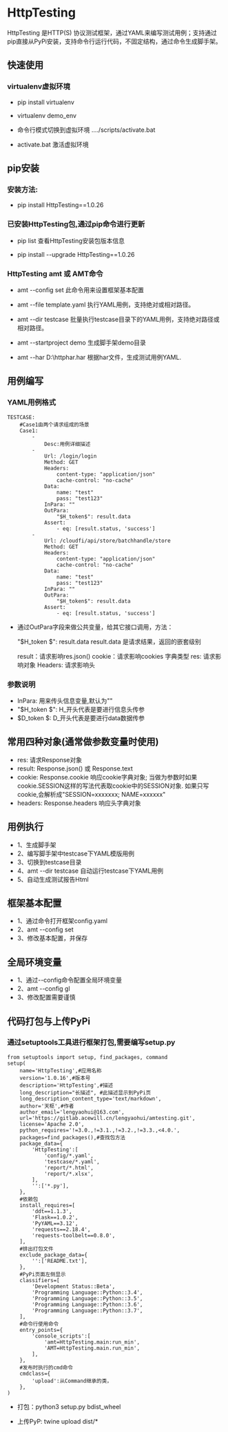 ﻿# HttpTesting

HttpTesting 是HTTP(S) 协议测试框架，通过YAML来编写测试用例；支持通过pip直接从PyPi安装，支持命令行运行代码，不固定结构，通过命令生成脚手架。


## 快速使用

### virtualenv虚拟环境 

- pip install virtualenv

- virtualenv  demo_env

- 命令行模式切换到虚拟环境 ..../scripts/activate.bat

- activate.bat 激活虚拟环境

## pip安装

  

### 安装方法:

  

- pip install HttpTesting==1.0.26



### 已安装HttpTesting包,通过pip命令进行更新

- pip list  查看HttpTesting安装包版本信息

- pip install --upgrade HttpTesting==1.0.26




### HttpTesting amt 或 AMT命令

  

- amt --config set 此命令用来设置框架基本配置

- amt --file template.yaml 执行YAML用例，支持绝对或相对路径。

- amt --dir testcase 批量执行testcase目录下的YAML用例，支持绝对路径或相对路径。

- amt --startproject demo 生成脚手架demo目录

- amt --har  D:\httphar.har 根据har文件，生成测试用例YAML.

  
  

## 用例编写

### YAML用例格式  

    TESTCASE:
	    #Case1由两个请求组成的场景
        Case1:
	        -
	            Desc:用例详细描述
	        -
	            Url: /login/login
	            Method: GET
	            Headers:
	                content-type: "application/json"
	                cache-control: "no-cache"
	            Data:
	                name: "test"
	                pass: "test123"
	            InPara: ""
	            OutPara: 
	                "$H_token$": result.data
	            Assert:
	                - eq: [result.status, 'success']
	        -
	            Url: /cloudfi/api/store/batchhandle/store
	            Method: GET
	            Headers:
	                content-type: "application/json"
	                cache-control: "no-cache"
	            Data:
	                name: "test"
	                pass: "test123"
	            InPara: ""
	            OutPara: 
	                "$H_token$": result.data
	            Assert:
	                - eq: [result.status, 'success']

- 通过OutPara字段来做公共变量，给其它接口调用，方法：

  "$H_token $": result.data
  result.data 是请求结果，返回的嵌套级别
  
  result：请求影响res.json()
  cookie：请求影响cookies 字典类型
  res:  请求影响对象
  Headers: 请求影响头
 
### 参数说明
- InPara: 用来传头信息变量,默认为"" 
- "$H_token $": H_开头代表是要进行信息头传参
- $D_token $: D_开头代表是要进行data数据传参

## 常用四种对象(通常做参数变量时使用)
- res: 请求Response对象
- result: Response.json() 或 Response.text
- cookie: Response.cookie 响应cookie字典对象;  当做为参数时如果cookie.SESSION这样的写法代表取cookie中的SESSION对象. 如果只写cookie,会解析成"SESSION=xxxxxxx; NAME=xxxxxx"
- headers: Response.headers 响应头字典对象

## 用例执行
- 1、生成脚手架
- 2、编写脚手架中testcase下YAML模版用例
- 3、切换到testcase目录
- 4、amt --dir testcase 自动运行testcase下YAML用例
- 5、自动生成测试报告Html

##  框架基本配置
- 1、通过命令打开框架config.yaml
- 2、amt --config set
- 3、修改基本配置，并保存

## 全局环境变量
- 1、通过--config命令配置全局环境变量
- 2、amt --config gl
- 3、修改配置需要谨慎



## 代码打包与上传PyPi

  

### 通过setuptools工具进行框架打包,需要编写setup.py
	from setuptools import setup, find_packages, command
	setup(
		name='HttpTesting',#应用名称
		version='1.0.16',#版本号
		description='HttpTesting',#描述
		long_description="长描述", #此描述显示到PyPi页
		long_description_content_type='text/markdown',
		author='天枢',#作者
		author_email='lengyaohui@163.com',
		url='https://gitlab.acewill.cn/lengyaohui/amtesting.git',
		license='Apache 2.0',
		python_requires='!=3.0.,!=3.1.,!=3.2.,!=3.3.,<4.0.',
		packages=find_packages(),#查找包方法
		package_data={
			'HttpTesting':[
				'config/*.yaml',
				'testcase/*.yaml',
				'report/*.html',
				'report/*.xlsx',
			],
			'':['*.py'],
		},	
		#依赖包
		install_requires=[
			'ddt==1.1.3',
			'Flask==1.0.2',
			'PyYAML==3.12',
			'requests==2.18.4',
			'requests-toolbelt==0.8.0',
		],
		#排出打包文件
		exclude_package_data={
			'':['README.txt'],
		},
		#PyPi页面左侧显示
		classifiers=[
			'Development Status::Beta',
			'Programming Language::Python::3.4',
			'Programming Language::Python::3.5',
			'Programming Language::Python::3.6',
			'Programming Language::Python::3.7',
		],
		#命令行使用命令
		entry_points={
			'console_scripts':[
				'amt=HttpTesting.main:run_min',
				'AMT=HttpTesting.main.run_min',
			],
		},
		#发布时执行的cmd命令
		cmdclass={
			'upload':从Command继承的类，
		},
	)
  

- 打包：python3 setup.py bdist_wheel

  

- 上传PyP: twine upload dist/*

  
